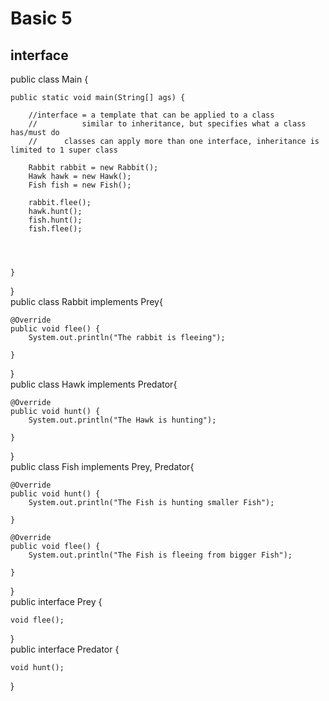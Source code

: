 # Basic 5
## interface
public class Main {

	public static void main(String[] ags) {
		
		//interface = a template that can be applied to a class
		//			similar to inheritance, but specifies what a class has/must do
		// 		classes can apply more than one interface, inheritance is limited to 1 super class
		
		Rabbit rabbit = new Rabbit();
		Hawk hawk = new Hawk();
		Fish fish = new Fish();
		
		rabbit.flee();
		hawk.hunt();
		fish.hunt();
		fish.flee();
		

		
		
	}
}   
public class Rabbit implements Prey{

	@Override
	public void flee() {
		System.out.println("The rabbit is fleeing");
		
	}

}   
public  class Hawk implements Predator{

	@Override
	public void hunt() {
		System.out.println("The Hawk is hunting");
		
	} 
	

}   
public class Fish implements Prey, Predator{

	@Override
	public void hunt() {
		System.out.println("The Fish is hunting smaller Fish");
		
	}

	@Override
	public void flee() {
		System.out.println("The Fish is fleeing from bigger Fish");
		
	}

}   
public interface Prey {

	void flee();

}   
public interface Predator {
	
	void hunt();

}   
